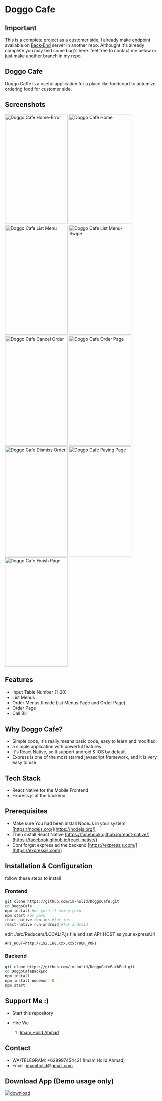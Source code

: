 # Doggo Cafe

## Important

This is a complete project as a customer side, I already make endpoint available on [Back-End](https://github.com/im-holid/doggoCafeBackEnd) server in another repo. Althought it's already complete you may find some bug's here. feel free to contact me below or just make another branch in my repo

## Doggo Cafe

Doggo Caffe is a useful application for a place like foodcourt to automize ordering food for customer side. 

## Screenshots

<p float="left">
<img src="https://raw.githubusercontent.com/im-holid/im-holid.github.io/master/Telegram%20Desktop/photo_2019-09-15_20-50-53.jpg" width="200" height="350" alt="Doggo Cafe Home-Error"/>
<img src="https://raw.githubusercontent.com/im-holid/im-holid.github.io/master/Telegram%20Desktop/photo_2019-09-15_20-51-01.jpg" width="200" height="350" alt="Doggo Cafe Home"/>
<img src="https://raw.githubusercontent.com/im-holid/im-holid.github.io/master/Telegram%20Desktop/photo_2019-09-15_20-51-02.jpg" width="200" height="350" alt="Doggo Cafe List Menu"/>
<img src="https://raw.githubusercontent.com/im-holid/im-holid.github.io/master/Telegram%20Desktop/photo_2019-09-15_20-50-50.jpg" width="200" height="350" alt="Doggo Cafe List Menu-Swipe"/>
<img src="https://raw.githubusercontent.com/im-holid/im-holid.github.io/master/Telegram%20Desktop/photo_2019-09-15_20-51-04.jpg" width="200" height="350" alt="Doggo Cafe Cancel Order"/>
<img src="https://raw.githubusercontent.com/im-holid/im-holid.github.io/master/Telegram%20Desktop/photo_2019-09-15_20-51-07.jpg" width="200" height="350" alt="Doggo Cafe Order Page"/>
<img src="https://raw.githubusercontent.com/im-holid/im-holid.github.io/master/Telegram%20Desktop/photo_2019-09-15_20-51-06.jpg" width="200" height="350" alt="Doggo Cafe Dismiss Order"/>
<img src="https://raw.githubusercontent.com/im-holid/im-holid.github.io/master/Telegram%20Desktop/photo_2019-09-15_20-51-09.jpg" width="200" height="350" alt="Doggo Cafe Paying Page"/>
<img src="https://raw.githubusercontent.com/im-holid/im-holid.github.io/master/Telegram%20Desktop/photo_2019-09-15_20-51-10.jpg" width="200" height="350" alt="Doggo Cafe Finish Page"/>
</p>

## Features

- Input Table Number (1-20)
- List Menus
- Order Menus (Inside List Menus Page and Order Page)
- Order Page
- Call Bill

## Why Doggo Cafe?

- Simple code, It's really means basic code, easy to learn and modified.
- a simple application with powerful features
- It's React Native, so it support android & iOS by default
- Express is one of the most starred javascript framework, and it is very easy to use

## Tech Stack

- React Native for the Mobile Frontend
- Express.js at the backend

## Prerequisites

- Make sure You had been install NodeJs in your system [https://nodejs.org/](https://nodejs.org/)
- Then install React Native [https://facebook.github.io/react-native/](https://facebook.github.io/react-native/)
- Dont forget express ad the backend [https://expressjs.com/](https://expressjs.com/)

## Installation & Configuration

follow these steps to install

### Frontend

```bash
git clone https://github.com/im-holid/DoggoCafe.git
cd DoggoCafe
npm install #or yarn if using yarn
npm start #or yarn
react-native run-ios #for ios
react-native run-android #for android
```

edit ./src/Reducers/LOCALIP.js file and set API_HOST as your expressUri

```env
API_HOST=http://192.168.xxx.xxx:YOUR_PORT
```

### Backend

```bash
git clone https://github.com/im-holid/DoggoCafeBackEnd.git
cd DoggoCafeBackEnd
npm install
npm install nodemon -D
npm start
```

## Support Me :)

- Start this repository
- Hire We

  1. [Imam Holid Ahmad](https://www.linkedin.com/in/imamholid/)

## Contact

- WA/TELEGRAM: +628997454421 (Imam Holid Ahmad)
- Email: imamholid@gmail.com

## Download App (Demo usage only)

[![download](https://camo.githubusercontent.com/a9c59dcbf62ec123e8bb099fb473ad30554d70e6/68747470733a2f2f69312e77702e636f6d2f61706b6d6f6473696f732e636f6d2f77702d636f6e74656e742f75706c6f6164732f323031382f31322f446f776e6c6f61642d496e66696e6974652d44657369676e2d332e342e31302d41706b2e706e67 "Download")](https://drive.google.com/file/d/1A54fRZsEDcpju4HDphtrJ4bjGjKB-h_W/view?usp=sharing)

